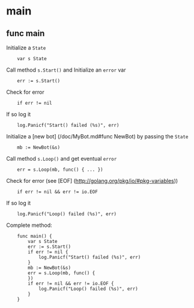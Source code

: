 main
=====

func main
----------------
Initialize a ```State```
```
	var s State
```
Call method ```s.Start()``` and Initialize an ```error``` var
```
	err := s.Start()
```
Check for error
```
	if err != nil
```
If so log it
```
	log.Panicf("Start() failed (%s)", err)
```
Initialize a [new bot] (/doc/MyBot.md#func NewBot) by passing the ```State```
```
	mb := NewBot(&s)
```
Call method ```s.Loop()``` and get eventual ```error```
```
	err = s.Loop(mb, func() { ... })
```
Check for error (see [EOF] (http://golang.org/pkg/io/#pkg-variables))
```
	if err != nil && err != io.EOF
```
If so log it
```
	log.Panicf("Loop() failed (%s)", err)
```
Complete method:
```
	func main() {
		var s State
		err := s.Start()
		if err != nil {
			log.Panicf("Start() failed (%s)", err)
		}
		mb := NewBot(&s)
		err = s.Loop(mb, func() {
		})
		if err != nil && err != io.EOF {
			log.Panicf("Loop() failed (%s)", err)
		}
	}

```